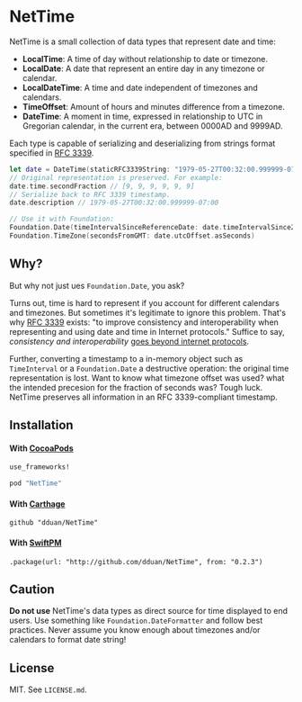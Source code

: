 # NetTime

NetTime is a small collection of data types that represent date and time:

- **LocalTime**: A time of day without relationship to date or timezone.
- **LocalDate**: A date that represent an entire day in any timezone or calendar.
- **LocalDateTime**: A time and date independent of timezones and calendars.
- **TimeOffset**: Amount of hours and minutes difference from a timezone.
- **DateTime**: A moment in time, expressed in relationship to UTC in Gregorian
  calendar, in the current era, between 0000AD and 9999AD.

Each type is capable of serializing and deserializing from strings format
specified in [RFC 3339][].

```swift
let date = DateTime(staticRFC3339String: "1979-05-27T00:32:00.999999-07:00")
// Original representation is preserved. For example:
date.time.secondFraction // [9, 9, 9, 9, 9, 9]
// Serialize back to RFC 3339 timestamp.
date.description // 1979-05-27T00:32:00.999999-07:00

// Use it with Foundation:
Foundation.Date(timeIntervalSinceReferenceDate: date.timeIntervalSince2001)
Foundation.TimeZone(secondsFromGMT: date.utcOffset.asSeconds)
```

## Why?

But why not just ues `Foundation.Date`, you ask?

Turns out, time is hard to represent if you account for different calendars
and timezones. But sometimes it's legitimate to ignore this problem. That's why
[RFC 3339][] exists: "to improve consistency and interoperability when
representing and using date and time in Internet protocols." Suffice to say,
_consistency and interoperability_ [goes beyond internet protocols][TOML Date].

Further, converting a timestamp to a in-memory object such as `TimeInterval` or
a `Foundation.Date` a destructive operation: the original time representation is
lost. Want to know what timezone offset was used? what the intended precesion
for the fraction of seconds was? Tough luck. NetTime preserves all information
in an RFC 3339-compliant timestamp.

## Installation

#### With [CocoaPods](http://cocoapods.org/)

```ruby
use_frameworks!

pod "NetTime"
```

#### With [Carthage](https://github.com/Carthage/Carthage)

```
github "dduan/NetTime"
```

#### With [SwiftPM](https://swift.org/package-manager)

```
.package(url: "http://github.com/dduan/NetTime", from: "0.2.3")
```

## Caution

**Do not use** NetTime's data types as direct source for time displayed to end
users. Use something like `Foundation.DateFormatter` and follow best practices.
Never assume you know enough about timezones and/or calendars to format date
string!

[RFC 3339]: https://tools.ietf.org/html/rfc3339
[TOML Date]: https://github.com/toml-lang/toml/blob/master/versions/en/toml-v0.5.0.md#offset-date-time

## License

MIT. See `LICENSE.md`.
